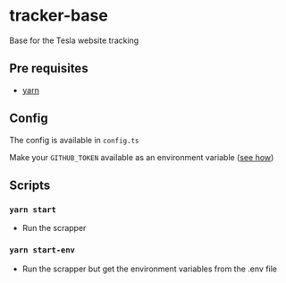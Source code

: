# tracker-base

Base for the Tesla website tracking

## Pre requisites

- [yarn](https://yarnpkg.com/)

## Config

The config is available in `config.ts`

Make your `GITHUB_TOKEN` available as an environment variable ([see how](https://docs.github.com/en/authentication/keeping-your-account-and-data-secure/creating-a-personal-access-token))

## Scripts

### `yarn start`

- Run the scrapper

### `yarn start-env`

- Run the scrapper but get the environment variables from the .env file
